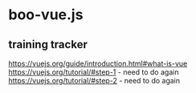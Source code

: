 # boo-vue.js
## training tracker
https://vuejs.org/guide/introduction.html#what-is-vue
https://vuejs.org/tutorial/#step-1 - need to do again
https://vuejs.org/tutorial/#step-2 - need to do again
